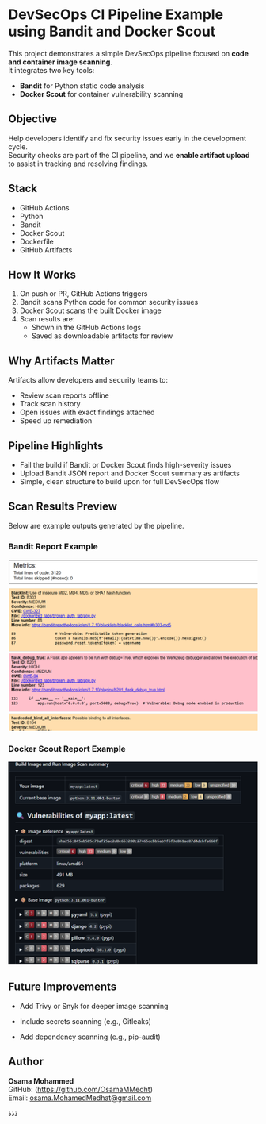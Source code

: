# DevSecOps CI Pipeline Example using Bandit and Docker Scout

This project demonstrates a simple DevSecOps pipeline focused on **code and container image scanning**.  
It integrates two key tools:
- **Bandit** for Python static code analysis  
- **Docker Scout** for container vulnerability scanning

## Objective

Help developers identify and fix security issues early in the development cycle.  
Security checks are part of the CI pipeline, and we **enable artifact upload** to assist in tracking and resolving findings.

## Stack

- GitHub Actions
- Python
- Bandit
- Docker Scout
- Dockerfile
- GitHub Artifacts

## How It Works

1. On push or PR, GitHub Actions triggers
2. Bandit scans Python code for common security issues
3. Docker Scout scans the built Docker image
4. Scan results are:
   - Shown in the GitHub Actions logs
   - Saved as downloadable artifacts for review

## Why Artifacts Matter

Artifacts allow developers and security teams to:
- Review scan reports offline
- Track scan history
- Open issues with exact findings attached
- Speed up remediation

## Pipeline Highlights

- Fail the build if Bandit or Docker Scout finds high-severity issues
- Upload Bandit JSON report and Docker Scout summary as artifacts
- Simple, clean structure to build upon for full DevSecOps flow

## Scan Results Preview

Below are example outputs generated by the pipeline.

### Bandit Report Example

![Bandit Report](images/bandit-report-sample.png)

### Docker Scout Report Example

![Docker Scout Report](images/docker-scout-summary.png)


## Future Improvements
- Add Trivy or Snyk for deeper image scanning

- Include secrets scanning (e.g., Gitleaks)

- Add dependency scanning (e.g., pip-audit)


## Author

**Osama Mohammed**  
GitHub: (https://github.com/OsamaMMedht)  
Email: osama.MohamedMedhat@gmail.com

ذذذ
